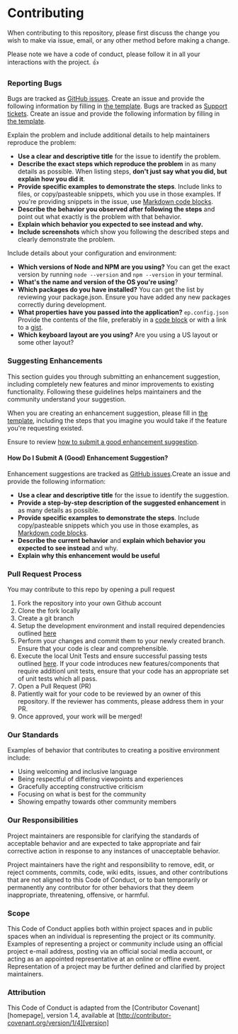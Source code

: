 # Contributing

When contributing to this repository, please first discuss the change you wish to make via issue,
email, or any other method before making a change.

Please note we have a code of conduct, please follow it in all your interactions with the project. 👍

### Reporting Bugs
Bugs are tracked as [GitHub issues](https://guides.github.com/features/issues/). Create an issue and provide the following information by filling in [the template](ISSUE_TEMPLATE.md).
Bugs are tracked as [Support tickets](https://support.elasticpath.com/support/). Create an issue and provide the following information by filling in [the template](ISSUE_TEMPLATE.md).

Explain the problem and include additional details to help maintainers reproduce the problem:

* **Use a clear and descriptive title** for the issue to identify the problem.
* **Describe the exact steps which reproduce the problem** in as many details as possible. When listing steps, **don't just say what you did, but explain how you did it**.
* **Provide specific examples to demonstrate the steps**. Include links to files, or copy/pasteable snippets, which you use in those examples. If you're providing snippets in the issue, use [Markdown code blocks](https://help.github.com/articles/markdown-basics/#multiple-lines).
* **Describe the behavior you observed after following the steps** and point out what exactly is the problem with that behavior.
* **Explain which behavior you expected to see instead and why.**
* **Include screenshots** which show you following the described steps and clearly demonstrate the problem.

Include details about your configuration and environment:

* **Which versions of Node and NPM are you using?** You can get the exact version by running `node --version` and `npm --version` in your terminal.
* **What's the name and version of the OS you're using**?
* **Which packages do you have installed?** You can get the list by reviewing your package.json. Ensure you have added any new packages correctly during development.
* **What properties have you passed into the application?** `ep.config.json` Provide the contents of the file, preferably in a [code block](https://help.github.com/articles/markdown-basics/#multiple-lines) or with a link to a [gist](https://gist.github.com/).
* **Which keyboard layout are you using?** Are you using a US layout or some other layout?

### Suggesting Enhancements

This section guides you through submitting an enhancement suggestion, including completely new features and minor improvements to existing functionality. Following these guidelines helps maintainers and the community understand your suggestion.

When you are creating an enhancement suggestion, please fill in [the template](ISSUE_TEMPLATE.md), including the steps that you imagine you would take if the feature you're requesting existed.

Ensure to review [how to submit a good enhancement suggestion](#how-do-i-submit-a-good-enhancement-suggestion).

#### How Do I Submit A (Good) Enhancement Suggestion?

Enhancement suggestions are tracked as [GitHub issues](https://guides.github.com/features/issues/).Create an issue and provide the following information:

* **Use a clear and descriptive title** for the issue to identify the suggestion.
* **Provide a step-by-step description of the suggested enhancement** in as many details as possible.
* **Provide specific examples to demonstrate the steps**. Include copy/pasteable snippets which you use in those examples, as [Markdown code blocks](https://help.github.com/articles/markdown-basics/#multiple-lines).
* **Describe the current behavior** and **explain which behavior you expected to see instead** and why.
* **Explain why this enhancement would be useful**

### Pull Request Process
You may contribute to this repo by opening a pull request

1. Fork the repository into your own Github account
2. Clone the fork locally
3. Create a git branch
4. Setup the development environment and install required dependencies outlined [here](README.md#setup-development)
5. Perform your changes and commit them to your newly created branch. Ensure that your code is clear and comprehensible.
6. Execute the local Unit Tests and ensure successful passing tests outlined [here](README.md#unit-tests). If your code introduces new features/components that require additionl unit tests, ensure that your code has an appropriate set of unit tests which all pass.
7. Open a Pull Request (PR)
8. Patiently wait for your code to be reviewed by an owner of this repository. If the reviewer has comments, please address them in your PR.
9. Once approved, your work will be merged!

### Our Standards

Examples of behavior that contributes to creating a positive environment
include:

* Using welcoming and inclusive language
* Being respectful of differing viewpoints and experiences
* Gracefully accepting constructive criticism
* Focusing on what is best for the community
* Showing empathy towards other community members

### Our Responsibilities

Project maintainers are responsible for clarifying the standards of acceptable
behavior and are expected to take appropriate and fair corrective action in
response to any instances of unacceptable behavior.

Project maintainers have the right and responsibility to remove, edit, or
reject comments, commits, code, wiki edits, issues, and other contributions
that are not aligned to this Code of Conduct, or to ban temporarily or
permanently any contributor for other behaviors that they deem inappropriate,
threatening, offensive, or harmful.

### Scope

This Code of Conduct applies both within project spaces and in public spaces
when an individual is representing the project or its community. Examples of
representing a project or community include using an official project e-mail
address, posting via an official social media account, or acting as an appointed
representative at an online or offline event. Representation of a project may be
further defined and clarified by project maintainers.

### Attribution

This Code of Conduct is adapted from the [Contributor Covenant][homepage], version 1.4,
available at [http://contributor-covenant.org/version/1/4][version]
